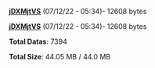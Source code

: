[**jDXMjtVS**](/data/jDXMjtVS.txt) (07/12/22 - 05:34)- 12608 bytes

[**jDXMjtVS**](/data/jDXMjtVS.txt) (07/12/22 - 05:34)- 12608 bytes

**Total Datas**: 7394

**Total Size**: 44.05 MB / 44.0 MB